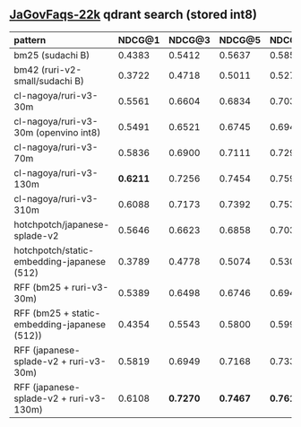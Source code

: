 ## [JaGovFaqs-22k](https://huggingface.co/datasets/matsuxr/JaGovFaqs-22k) qdrant search (stored int8) 
| pattern                                      | NDCG@1     | NDCG@3     | NDCG@5     | NDCG@10    | 
|:---------------------------------------------|:-----------|:-----------|:-----------|:-----------|
| bm25 (sudachi B)                             | 0.4383     | 0.5412     | 0.5637     | 0.5857     |
| bm42 (ruri-v2-small/sudachi B)               | 0.3722     | 0.4718     | 0.5011     | 0.5279     |
| cl-nagoya/ruri-v3-30m                        | 0.5561     | 0.6604     | 0.6834     | 0.7033     |
| cl-nagoya/ruri-v3-30m (openvino int8)        | 0.5491     | 0.6521     | 0.6745     | 0.6941     |
| cl-nagoya/ruri-v3-70m                        | 0.5836     | 0.6900     | 0.7111     | 0.7290     |
| cl-nagoya/ruri-v3-130m                       | **0.6211** | 0.7256     | 0.7454     | 0.7599     |
| cl-nagoya/ruri-v3-310m                       | 0.6088     | 0.7173     | 0.7392     | 0.7530     |
| hotchpotch/japanese-splade-v2                | 0.5646     | 0.6623     | 0.6858     | 0.7038     |
| hotchpotch/static-embedding-japanese (512)   | 0.3789     | 0.4778     | 0.5074     | 0.5305     |
| RFF (bm25 + ruri-v3-30m)                     | 0.5389     | 0.6498     | 0.6746     | 0.6949     |
| RFF (bm25 + static-embedding-japanese (512)) | 0.4354     | 0.5543     | 0.5800     | 0.5998     |
| RFF (japanese-splade-v2  + ruri-v3-30m)      | 0.5819     | 0.6949     | 0.7168     | 0.7330     |
| RFF (japanese-splade-v2  + ruri-v3-130m)     | 0.6108     | **0.7270** | **0.7467** | **0.7616** |
